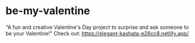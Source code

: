 # be-my-valentine
"A fun and creative Valentine's Day project to surprise and ask someone to be your Valentine!"
Check out: https://elegant-kashata-e26cc8.netlify.app/
